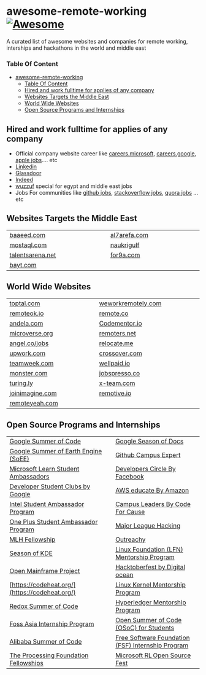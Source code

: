 # awesome-remote-working [![Awesome](https://cdn.rawgit.com/sindresorhus/awesome/d7305f38d29fed78fa85652e3a63e154dd8e8829/media/badge.svg)](https://github.com/aboelkassem/awesome-remote-working)
 A curated list of awesome websites and companies for remote working, interships and hackathons in the world and middle east

### Table Of Content
- [awesome-remote-working ](#awesome-remote-working-)
    - [Table Of Content](#table-of-content)
  - [Hired and work fulltime for applies of any company](#hired-and-work-fulltime-for-applies-of-any-company)
  - [Websites Targets the Middle East](#websites-targets-the-middle-east)
  - [World Wide Websites](#world-wide-websites)
  - [Open Source Programs and Internships](#open-source-programs-and-internships)

## Hired and work fulltime for applies of any company
* Official company website career like [careers.microsoft](https://careers.microsoft.com/us/en), [careers.google](https://careers.google.com), [apple jobs](https://www.apple.com/jobs/us/).... etc
* [Linkedin](https://www.linkedin.com)
* [Glassdoor](https://www.glassdoor.com)
* [Indeed](https://www.indeed.com)
* [wuzzuf](https://wuzzuf.net/jobs/egypt?v=1) special for egypt and middle east jobs
* Jobs For communities like [github jobs](https://jobs.github.com), [stackoverflow jobs](https://stackoverflow.com/jobs), [quora jobs](https://www.quora.com/careers) ... etc

## Websites Targets the Middle East
|||
|----|---------|
|[baaeed.com](https://baaeed.com)<img  width=400/>|[al7arefa.com](https://www.al7arefa.com/)<img  width=400/>|
|[mostaql.com](https://mostaql.com)<img  width=400/>|[naukrigulf](https://www.naukrigulf.com)<img  width=400/>|
|[talentsarena.net](https://talentsarena.net)<img  width=400/>|[for9a.com](https://www.for9a.com/en)<img  width=400/>|
|[bayt.com](https://www.bayt.com/en)<img  width=400/>||

## World Wide Websites
|||
|----|---------|
|[toptal.com](https://www.toptal.com/)<img  width=400/>|[weworkremotely.com](http://weworkremotely.com/)<img  width=400/>|
|[remoteok.io](http://remoteok.io)<img  width=400/>|[remote.co](http://remote.co)<img  width=400/>|
|[andela.com](http://andela.com)<img  width=400/>|[Codementor.io](www.codementor.io)<img  width=400/>|
|[microverse.org](http://microverse.org)<img  width=400/>|[remoters.net](http://remoters.net)<img  width=400/>|
|[angel.co/jobs](http://angel.co/jobs)<img  width=400/>|[relocate.me](https://relocate.me)<img  width=400/>|
|[upwork.com](http://upwork.com)<img  width=400/>|[crossover.com](http://crossover.com)<img  width=400/>|
|[teamweek.com](http://teamweek.com)<img  width=400/>|[wellpaid.io](http://wellpaid.io)<img  width=400/>|
|[monster.com](http://monster.com)<img  width=400/>|[jobspresso.co](http://jobspresso.co)<img  width=400/>|
|[turing.ly](http://turing.ly)<img  width=400/>|[x-team.com](http://x-team.com)<img  width=400/>|
|[joinimagine.com](http://joinimagine.com)<img  width=400/>|[remotive.io](http://remotive.io)<img  width=400/>|
|[remoteyeah.com](https://remoteyeah.com)<img  width=400/>|

## Open Source Programs and Internships
|||
|----|---------|
|[Google Summer of Code](https://summerofcode.withgoogle.com/)<img  width=400/>|[Google Season of Docs](https://developers.google.com/season-of-docs)<img  width=400/>|
|[Google Summer of Earth Engine (SoEE)](https://sites.google.com/view/summerofearthengine/home)<img  width=400/>|[Github Campus Expert](https://education.github.com/students/experts)<img  width=400/>|
|[Microsoft Learn Student Ambassadors](https://studentambassadors.microsoft.com/)<img  width=400/>|[Developers Circle By Facebook](https://developers.facebook.com/developercircles/)<img  width=400/>|
|[Developer Student Clubs by Google](https://developers.google.com/community/dsc)<img  width=400/>|[AWS educate By Amazon](https://aws.amazon.com/education/awseducate/)<img  width=400/>|
|[Intel Student Ambassador Program](https://software.intel.com/content/www/us/en/develop/community/ambassadors.html)<img  width=400/>|[Campus Leaders By Code For Cause](https://codeforcause.org/campusLeaders)<img  width=400/>|
|[One Plus Student Ambassador Program](https://www.oneplus.in/campus)<img  width=400/>|[Major League Hacking](https://mlh.io)<img  width=400/>|
|[MLH Fellowship](https://fellowship.mlh.io/)<img  width=400/>|[Outreachy](https://www.outreachy.org)<img  width=400/>|
|[Season of KDE](https://season.kde.org)<img  width=400/>|[Linux Foundation (LFN) Mentorship Program](https://wiki.lfnetworking.org/display/LN/LFN+Mentorship+Program)<img  width=400/>|
|[Open Mainframe Project](https://www.openmainframeproject.org)<img  width=400/>|[Hacktoberfest by Digital ocean](https://hacktoberfest.digitalocean.com/)<img  width=400/>|
|[https://codeheat.org/](https://codeheat.org/)<img  width=400/>|[Linux Kernel Mentorship Program](https://www.linuxfoundation.org/blog/2019/03/announcing-the-linux-kernel-mentorship-project-on-communitybridge-a-new-linux-foundation-platform/)<img  width=400/>|
|[Redox Summer of Code](https://www.redox-os.org/rsoc)<img  width=400/>|[Hyperledger Mentorship Program](https://wiki.hyperledger.org/display/INTERN)<img  width=400/>|
|[Foss Asia Internship Program](https://fossasia.org/)<img  width=400/>|[Open Summer of Code (OSoC) for Students](https://osoc.be)<img  width=400/>|
|[Alibaba Summer of Code](https://www.alibabacloud.com/blog/alibaba-summer-of-code-2020-leading-the-new-open-source-trend_596241)<img  width=400/>|[Free Software Foundation (FSF) Internship Program](https://www.fsf.org/blogs/community/summer-internships-at-the-fsf-apply-by-may-10)<img  width=400/>|
|[The Processing Foundation Fellowships](https://processingfoundation.org/fellowships)<img  width=400/>|[Microsoft RL Open Source Fest](https://www.microsoft.com/en-us/research/academic-program/rl-open-source-fest/)<img  width=400/>|
